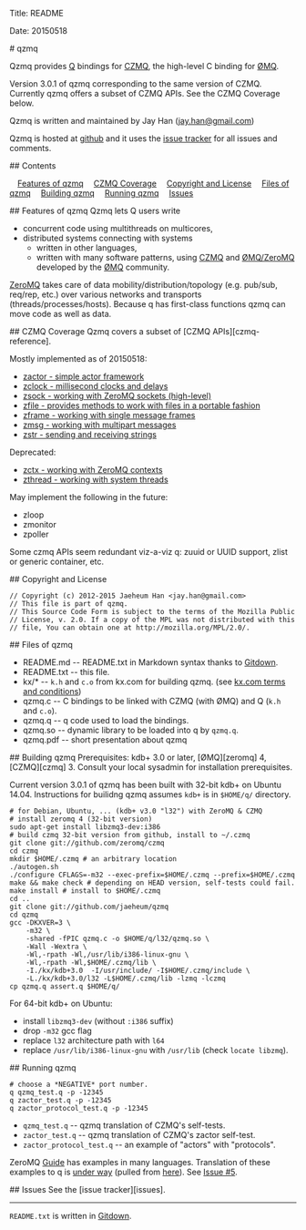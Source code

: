 
Title: README

Date: 20150518

<A name="toc1-6" title="qzmq" />
# qzmq

Qzmq provides [Q][q] bindings for [CZMQ][czmq],
the high-level C binding for [ØMQ][zeromq].

Version 3.0.1 of qzmq corresponding to the same version of CZMQ.
Currently qzmq offers a subset of CZMQ APIs.
See the CZMQ Coverage below.

Qzmq is written and maintained by Jay Han (<jay.han@gmail.com>)

Qzmq is hosted at [github][qzmq] and
it uses the [issue tracker][issues] for all issues and comments.

<A name="toc2-21" title="Contents" />
## Contents

&emsp;<a href="#toc2-26">Features of qzmq</a>
&emsp;<a href="#toc2-42">CZMQ Coverage</a>
&emsp;<a href="#toc2-70">Copyright and License</a>
&emsp;<a href="#toc2-79">Files of qzmq</a>
&emsp;<a href="#toc2-90">Building qzmq</a>
&emsp;<a href="#toc2-129">Running qzmq</a>
&emsp;<a href="#toc2-146">Issues</a>
&emsp;<a href="#toc2-150"></a>

<A name="toc2-26" title="Features of qzmq" />
## Features of qzmq
Qzmq lets Q users write

- concurrent code using multithreads on multicores,
- distributed systems connecting with systems
    - written in other languages,
    - written with many software patterns,
using [CZMQ][czmq] and [ØMQ/ZeroMQ][zeromq] developed by the [ØMQ][zeromq] community.

[ZeroMQ][zeromq] takes care of data mobility/distribution/topology
(e.g. pub/sub, req/rep, etc.) over various networks and transports
(threads/processes/hosts).
Because q has first-class functions qzmq can move code as well as data.


<A name="toc2-42" title="CZMQ Coverage" />
## CZMQ Coverage
Qzmq covers a subset of [CZMQ APIs][czmq-reference].

Mostly implemented as of 20150518:

* [zactor - simple actor framework][zactor]
* [zclock - millisecond clocks and delays][zclock]
* [zsock - working with ZeroMQ sockets (high-level)][zsock]
* [zfile - provides methods to work with files in a portable fashion][zfile]
* [zframe - working with single message frames][zframe]
* [zmsg - working with multipart messages][zmsg]
* [zstr - sending and receiving strings][zstr]

Deprecated:

* [zctx - working with ZeroMQ contexts][zctx]
* [zthread - working with system threads][zthread]

May implement the following in the future:

* zloop
* zmonitor
* zpoller

Some czmq APIs seem redundant viz-a-viz q:
zuuid or UUID support, zlist or generic container, etc.

<A name="toc2-70" title="Copyright and License" />
## Copyright and License

    // Copyright (c) 2012-2015 Jaeheum Han <jay.han@gmail.com>
    // This file is part of qzmq.
    // This Source Code Form is subject to the terms of the Mozilla Public
    // License, v. 2.0. If a copy of the MPL was not distributed with this
    // file, You can obtain one at http://mozilla.org/MPL/2.0/.

<A name="toc2-79" title="Files of qzmq" />
## Files of qzmq

* README.md -- README.txt in Markdown syntax thanks to [Gitdown][gitdown].
* README.txt -- this file.
* kx/* -- `k.h` and `c.o` from kx.com for building qzmq. (see [kx.com terms and conditions][kxtoc])
* qzmq.c -- C bindings to be linked with CZMQ (with ØMQ) and Q (`k.h` and `c.o`).
* qzmq.q -- q code used to load the bindings.
* qzmq.so -- dynamic library to be loaded into q by `qzmq.q`.
* qzmq.pdf -- short presentation about qzmq

<A name="toc2-90" title="Building qzmq" />
## Building qzmq
Prerequisites: kdb+ 3.0 or later, [ØMQ][zeromq] 4, [CZMQ][czmq] 3.
Consult your local sysadmin for installation prerequisites.

Current version 3.0.1 of qzmq has been built with 32-bit kdb+ on Ubuntu 14.04.
Instructions for builidng qzmq assumes `kdb+` is in `$HOME/q/` directory.

    # for Debian, Ubuntu, ... (kdb+ v3.0 "l32") with ZeroMQ & CZMQ
    # install zeromq 4 (32-bit version)
    sudo apt-get install libzmq3-dev:i386
    # build czmq 32-bit version from github, install to ~/.czmq
    git clone git://github.com/zeromq/czmq
    cd czmq
    mkdir $HOME/.czmq # an arbitrary location
    ./autogen.sh
    ./configure CFLAGS=-m32 --exec-prefix=$HOME/.czmq --prefix=$HOME/.czmq
    make && make check # depending on HEAD version, self-tests could fail.
    make install # install to $HOME/.czmq
    cd ..
    git clone git://github.com/jaeheum/qzmq
    cd qzmq
    gcc -DKXVER=3 \
        -m32 \
        -shared -fPIC qzmq.c -o $HOME/q/l32/qzmq.so \
        -Wall -Wextra \
        -Wl,-rpath -Wl,/usr/lib/i386-linux-gnu \
        -Wl,-rpath -Wl,$HOME/.czmq/lib \
        -I./kx/kdb+3.0  -I/usr/include/ -I$HOME/.czmq/include \
        -L./kx/kdb+3.0/l32 -L$HOME/.czmq/lib -lzmq -lczmq
    cp qzmq.q assert.q $HOME/q/

For 64-bit kdb+ on Ubuntu:

* install `libzmq3-dev` (without `:i386` suffix)
* drop `-m32` gcc flag
* replace `l32` architecture path with `l64`
* replace `/usr/lib/i386-linux-gnu` with `/usr/lib` (check `locate libzmq`).

<A name="toc2-129" title="Running qzmq" />
## Running qzmq

    # choose a *NEGATIVE* port number.
    q qzmq_test.q -p -12345
    q zactor_test.q -p -12345
    q zactor_protocol_test.q -p -12345

* `qzmq_test.q` -- qzmq translation of CZMQ's self-tests.
* `zactor_test.q` -- qzmq translation of CZMQ's zactor self-test.
* `zactor_protocol_test.q` -- an example of "actors" with "protocols".

ZeroMQ [Guide][zguide] has examples in many languages.
Translation of these examples to q is [under way][zguide-in-q]
(pulled from [here][zguide-in-q-original]).
See [Issue #5](https://github.com/jaeheum/qzmq/issues/5).

<A name="toc2-146" title="Issues" />
## Issues
See the [issue tracker][issues].
<A name="toc2-150" title="" />

---

`README.txt` is written in [Gitdown][gitdown].

[qzmq]: https://github.com/jaeheum/qzmq
[zeromq]: http://www.zeromq.org
[czmq]: http://czmq.zeromq.org
[q]: http://kx.com
[czmq-reference]:http://api.zeromq.org/czmq3-0:czmq
[zactor]:http://api.zeromq.org/CZMQ3-0:zactor
[zclock]:http://api.zeromq.org/CZMQ3-0:zclock
[zfile]:http://api.zeromq.org/CZMQ3-0:zfile
[zsock]:http://api.zeromq.org/CZMQ3-0:zsock
[zstr]:http://api.zeromq.org/CZMQ3-0:zstr
[zmsg]:http://api.zeromq.org/CZMQ3-0:zmsg
[zframe]:http://api.zeromq.org/CZMQ3-0:zframe
[zctx]:http://api.zeromq.org/CZMQ3-0:zctx
[zthread]:http://api.zeromq.org/CZMQ3-0:zthread
[kxtoc]:http://code.kx.com/wiki/TermsAndConditions
[kdbdoc]: http://code.kx.com/wiki/Cookbook/ExtendingWithC
[issues]: https://github.com/jaeheum/qzmq/issues
[zguide]: http://zguide.zeromq.org
[zguide-in-q]:https://github.com/imatix/zguide/tree/master/examples/Q
[zguide-in-q-original]:https://github.com/jaeheum/zguide/tree/master/examples/Q
[gitdown]: https://github.com/imatix/gitdown

